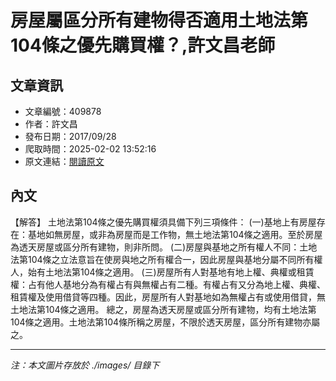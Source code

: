 # 房屋屬區分所有建物得否適用土地法第104條之優先購買權？,許文昌老師

## 文章資訊
- 文章編號：409878
- 作者：許文昌
- 發布日期：2017/09/28
- 爬取時間：2025-02-02 13:52:16
- 原文連結：[閱讀原文](https://real-estate.get.com.tw/Columns/detail.aspx?no=409878)

## 內文
【解答】
土地法第104條之優先購買權須具備下列三項條件：
(一)基地上有房屋存在：基地如無房屋，或非為房屋而是工作物，無土地法第104條之適用。至於房屋為透天房屋或區分所有建物，則非所問。
(二)房屋與基地之所有權人不同：土地法第104條之立法意旨在使房與地之所有權合一，因此房屋與基地分屬不同所有權人，始有土地法第104條之適用。
(三)房屋所有人對基地有地上權、典權或租賃權：占有他人基地分為有權占有與無權占有二種。有權占有又分為地上權、典權、租賃權及使用借貸等四種。因此，房屋所有人對基地如為無權占有或使用借貸，無土地法第104條之適用。
總之，房屋為透天房屋或區分所有建物，均有土地法第104條之適用。土地法第104條所稱之房屋，不限於透天房屋，區分所有建物亦屬之。

---
*注：本文圖片存放於 ./images/ 目錄下*
